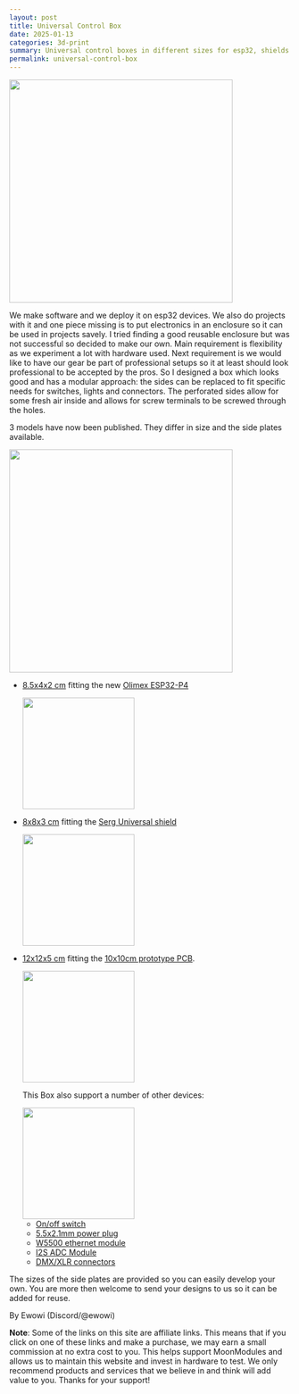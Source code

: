 ```yaml
---
layout: post
title: Universal Control Box
date: 2025-01-13
categories: 3d-print
summary: Universal control boxes in different sizes for esp32, shields and pcb<br><img width="100" src="https://github.com/user-attachments/assets/fdb07bcf-80be-49b1-bb8d-b7c73b647943">
permalink: universal-control-box
---
```


<img width="400" src="https://github.com/user-attachments/assets/fdb07bcf-80be-49b1-bb8d-b7c73b647943">

We make software and we deploy it on esp32 devices. We also do projects with it and one piece missing is to put electronics in an enclosure so it can be used in projects savely. I tried finding a good reusable enclosure but was not successful so decided to make our own. Main requirement is flexibility as we experiment a lot with hardware used. Next requirement is we would like to have our gear be part of professional setups so it at least should look professional to be accepted by the pros. So I designed a box which looks good and has a modular approach: the sides can be replaced to fit specific needs for switches, lights and connectors. The perforated sides allow for some fresh air inside and allows for screw terminals to be screwed through the holes.

3 models have now been published. They differ in size and the side plates available.

<img width="400" src="https://github.com/user-attachments/assets/95b8cda1-f014-49ec-a72a-3e89c7d6d4bf" />

* [8.5x4x2 cm](https://makerworld.com/en/models/987898#profileId-962923) fitting the new [Olimex ESP32-P4](https://www.olimex.com/Products/IoT/ESP32-P4/ESP32-P4-DevKit/open-source-hardware)

   <img width="200" src="https://github.com/user-attachments/assets/5cd3a8b4-814e-4220-8a06-b667a706398b">

* [8x8x3 cm](https://makerworld.com/en/models/983927#profileId-958182) fitting the [Serg Universal shield](https://www.tindie.com/products/serg74/wled-shield-board-for-addressable-leds/)

   <img width="200" src="https://github.com/user-attachments/assets/e615a50f-20fe-4bfa-91f5-aab4ba62c347">

* [12x12x5 cm](https://makerworld.com/en/models/988568#profileId-963694) fitting the [10x10cm prototype PCB](https://s.click.aliexpress.com/e/_Ey8dDYo).

   <img width="200" src="https://github.com/user-attachments/assets/e9a93596-83ca-45ca-bca9-d3642b441cec">

     This Box also support a number of other devices:

     <img width="200" src="https://github.com/user-attachments/assets/71dd57f1-2a42-410a-a31f-8bceb3a0c936">

    * [On/off switch](https://s.click.aliexpress.com/e/_EwzpRfq)
    * [5.5x2.1mm power plug](https://s.click.aliexpress.com/e/_EyfWXHw)
    * [W5500 ethernet module](https://s.click.aliexpress.com/e/_EQBnvJQ)
    * [I2S ADC Module](https://s.click.aliexpress.com/e/_EIhfl6G)
    * [DMX/XLR connectors](https://s.click.aliexpress.com/e/_EIavYI0)


The sizes of the side plates are provided so you can easily develop your own. You are more then welcome to send your designs to us so it can be added for reuse.

By Ewowi 
(Discord/@ewowi)

**Note**: Some of the links on this site are affiliate links. This means that if you click on one of these links and make a purchase, we may earn a small commission at no extra cost to you. This helps support MoonModules and allows us to maintain this website and invest in hardware to test. We only recommend products and services that we believe in and think will add value to you. Thanks for your support!
